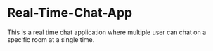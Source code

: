 # Real-Time-Chat-App
This is a real time chat application where multiple user can chat on a specific room at a single time.
